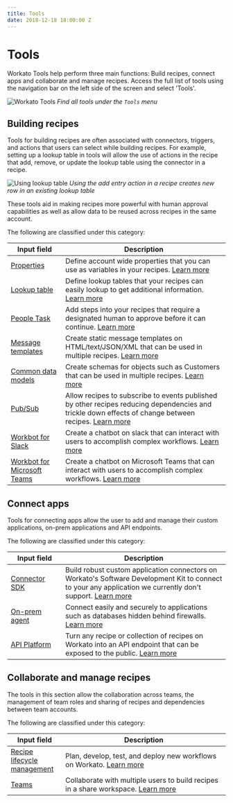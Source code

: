 ```yaml
---
title: Tools
date: 2018-12-18 18:00:00 Z
---
```


# Tools

Workato Tools help perform three main functions: Build recipes, connect apps and collaborate and manage recipes. Access the full list of tools using the navigation bar on the left side of the screen and select 'Tools'.

![Workato Tools](~@img/features/tools/tools-menu.png)
*Find all tools under the `Tools` menu*

## Building recipes

Tools for building recipes are often associated with connectors, triggers, and actions that users can select while building recipes. For example, setting up a lookup table in tools will allow the use of actions in the recipe that add, remove, or update the lookup table using the connector in a recipe.

![Using lookup table](~@img/features/tools/add-entry-to-lookup-table.png)
*Using the add entry action in a recipe creates new row in an existing lookup table*

These tools aid in making recipes more powerful with human approval capabilities as well as allow data to be reused across recipes in the same account.

The following are classified under this category:
<table class="unchanged rich-diff-level-one">
  <thead>
    <tr>
        <th width='25%'>Input field</th>
        <th>Description</th>
    </tr>
  </thead>
  <tbody>
    <tr>
      <td> <a href = "features/account-properties.html"> Properties </a></td>
      <td>
        Define account wide properties that you can use as variables in your recipes. <a href = "features/account-properties.html">Learn more</a>
      </td>
    </tr>
    <tr>
      <td> <a href = "features/lookup-tables.html"> Lookup table </a></td>
      <td>
        Define lookup tables that your recipes can easily lookup to get additional information. <a href = "features/lookup-tables.html">Learn more</a>
      </td>
    </tr>
    <tr>
      <td> <a href = "workflow.html"> People Task</a></td>
      <td>
        Add steps into your recipes that require a designated human to approve before it can continue. <a href = "workflow.html">Learn more</a>
      </td>
    </tr>
    <tr>
      <td> <a href = "features/message-template.html"> Message templates</a></td>
      <td>
        Create static message templates on HTML/text/JSON/XML that can be used in multiple recipes. <a href = "features/message-template.html">Learn more</a>
      </td>
    </tr>
    <tr>
      <td> <a href = "features/common-data-model.html">  Common data models </a></td>
      <td>
        Create schemas for objects such as Customers that can be used in multiple recipes. <a href = "features/common-data-model.html">Learn more</a>
      </td>
    </tr>
    <tr>
      <td><a href = "connectors/pubsub.html"> Pub/Sub</a></td>
      <td>
        Allow recipes to subscribe to events published by other recipes reducing dependencies and trickle down effects of change between recipes. <a href = "connectors/pubsub.html">Learn more</a>
      </td>
    </tr>
    <tr>
      <td><a href = "workbot/workbot.html"> Workbot for Slack</a></td>
      <td>
        Create a chatbot on slack that can interact with users to accomplish complex workflows. <a href = "workbot/workbot.html">Learn more</a>
      </td>
    </tr>
    <tr>
      <td> <a href = "workbot-for-teams/workbot.html"> Workbot for Microsoft Teams</a></td>
      <td>
        Create a chatbot on Microsoft Teams that can interact with users to accomplish complex workflows. <a href = "workbot-for-teams/workbot.html">Learn more</a>
      </td>
    </tr>        
  </tbody>
</table>


## Connect apps

Tools for connecting apps allow the user to add and manage their custom applications, on-prem applications and API endpoints.

The following are classified under this category:
<table class="unchanged rich-diff-level-one">
  <thead>
    <tr>
        <th width='25%'>Input field</th>
        <th>Description</th>
    </tr>
  </thead>
  <tbody>
    <tr>
      <td><a href = "developing-connectors/sdk.html"> Connector SDK</a></td>
      <td>
        Build robust custom application connectors on Workato's Software Development Kit to connect to your any application we currently don't support. <a href = "developing-connectors/sdk.html">Learn more</a>
      </td>
    </tr>
    <tr>
      <td><a href = "on-prem.html"> On-prem agent</a></td>
      <td>
        Connect easily and securely to applications such as databases hidden behind firewalls. <a href = "on-prem.html">Learn more</a>
      </td>
    </tr>
    <tr>
      <td><a href = "api-management.html"> API Platform</a></td>
      <td>
        Turn any recipe or collection of recipes on Workato into an API endpoint that can be exposed to the public. <a href = "api-management.html">Learn more</a>
      </td>
    </tr>
  </tbody>
</table>

## Collaborate and manage recipes

The tools in this section allow the collaboration across teams, the management of team roles and sharing of recipes and dependencies between team accounts.

The following are classified under this category:

<table class="unchanged rich-diff-level-one">
  <thead>
    <tr>
        <th width='25%'>Input field</th>
        <th>Description</th>
    </tr>
  </thead>
  <tbody>
    <tr>
      <td><a href = "recipe-development-lifecycle.html">Recipe lifecycle management</a></td>
      <td>
        Plan, develop, test, and deploy new workflows on Workato. <a href = "recipe-development-lifecycle.html">Learn more</a>
      </td>
    </tr>
    <tr>
      <td><a href = "user-accounts-and-teams/team-collaboration.html">Teams</a></td>
      <td>
         Collaborate with multiple users to build recipes in a share workspace. <a href = "user-accounts-and-teams/team-collaboration.html">Learn more</a>
      </td>
    </tr>
  </tbody>
</table>
